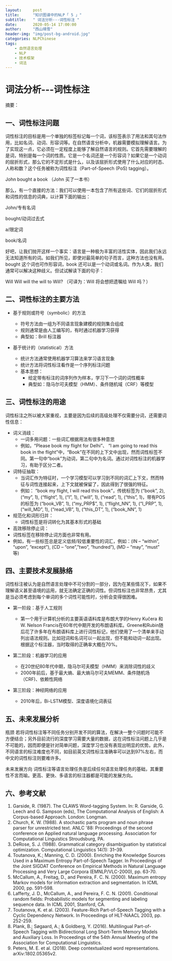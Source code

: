 ```yaml
---
layout:     post
title:      "知识图谱中的NLP「 5 」"
subtitle:   " 词法分析---词性标注 "
date:       2020-05-14 17:00:00
author:     "西山晴雪"
header-img: "img/post-bg-android.jpg"
categories: NLPChinese
tags:
    - 自然语言处理
    - NLP
    - 技术框架
    - 词法 
---
```


# 词法分析---词性标注

摘要：



## 一、词性标注问题

​		词性标注的目标是用一个单独的标签标记每一个词，该标签表示了用法和其句法作用，比如名词、动词、形容词等。在自然语言分析中，机器需要模拟理解语言。为了实现这一点，它必须在一定程度上能够了解自然语言的规则。它首先需要理解的是词，特别是每一个词的性质。它是一个名词还是一个形容词？如果它是一个动词的屈折形式，那么它的不定形式是什么，以及该屈折形式使用了什么对应的时态、人称和数？这个任务被称为词性标注（Part-of-Speech (PoS) tagging）。

John bought a book （John 买了一本书）

那么，有一个直接的方法：我们可以使用一本包含了所有这些词、它们的屈折形式和词性的信息的词典，以计算下面的输出：

John/专有名词

bought/动词过去式

a/限定词

book/名词

好吧，让我们抛开这样一个事实：语言是一种极为丰富的活性实体，因此我们永远无法知道所有的词。如我们所见，即使对最简单的句子而言，这种方法也没有用。bought 这个词也可作形容词，book 还可以是一个动词或名词。作为人类，我们通常可以解决这种歧义。但试试解读下面的句子：

Will Will will the will to Will? （可译为：Will 将会想把遗嘱给 Will 吗？）

## 二、词性标注的主要方法

- 基于规则或符号（symbolic）的方法
  - 符号方法由一组为不同语言现象建模的规则集合组成
  - 规则通常是由人工编写的，有时通过机器学习获得
  - 典型如：Brill 标注器

- 基于统计的（statistical）方法
  - 统计方法通常使用机器学习算法来学习语言现象
  - 统计方法将词性标注看作是一个序列标注问题
  - 基本思想：
    - 给定带有标注的词序列作为样本，学习下一个词的词性概率
    - 典型如：隐马尔可夫模型（HMM）、条件随机域（CRF）等模型

## 三、词性标注的用途

​	词性标注之所以被大家重视，主要是因为后续的高级处理不仅需要分词，还需要词性信息：

- 词义消歧：
  - 一词多用问题：一些词汇根据用法有很多种意思
  - 例如，“Please book my flight for Delhi”、 “I am going to read this book in the flight”中，“Book”在不同的上下文中出现，然而词性标签不同。第一句中“book”为动词，第二句中为名词。通过对词性标注的机器学习，有助于区分二者。
- 词特征抽取：
  - 当词汇作为特征时，一个学习模型可以学习到不同的词汇上下文，然而特征与词性连接起来，上下文就被保留了，因此得到了很强的特征。
  - 例如： “book my flight, I will read this book”，传统标签为 (“book”, 2), (“my”, 1), (“flight”, 1), (“I”, 1), (“will”, 1), (“read”, 1), (“this”, 1)，带有POS的标签为 (“book_VB”, 1), (“my_PRP$”, 1), (“flight_NN”, 1), (“I_PRP”, 1), (“will_MD”, 1), (“read_VB”, 1), (“this_DT”, 1), (“book_NN”, 1)
- 规范化和词形归并：
  - 词性标签是将词转化为其基本形式的基础
-  高效移除停止词：
  - 词性标签在移除停止词方面也非常有用。
  - 例如，有一些标签总是定义低频/较低重要性的词汇，例如：(IN – “within”, “upon”, “except”), (CD – “one”,”two”, “hundred”), (MD – “may”, “must” 等)

## 四、主要技术发展脉络

​		词性标注被认为是自然语言处理中不可分割的一部分，因为在某些情况下，如果不理解语义甚至语境的运用，就无法确定正确的词性。但词性标注也非常昂贵，尤其是当必须考虑到每个单词的多个词性可能性时，分析会变得很困难。

- 第一阶段：基于人工规则
  - 第一个用于计算机分析的主要英语语料库是布朗大学的Henry Kučera 和W. Nelson Francis在60年代中期开发的布朗语料库。Greene和Rubin随后花了许多年在布朗语料库上进行词性标记，他们使用了一个清单来手动列出语法规则。比如冠词和名词可以一起出现，但不能和动词一起出现。根据这个标注器，当时取得的正确率大概在70%。

- 第二阶段：机器学习的应用
  - 在20世纪80年代中期，隐马尔可夫模型（HMM）来消除词性的歧义
  - 2000年前后，基于最大熵、最大熵马尔可夫MEMM、条件随机场（CRF)、依赖性网络

- 第三阶段：神经网络的应用

  - 2010年后，Bi-LSTM模型、深度语境化词表征



## 五、未来发展分析

瓶颈
若将词性标注等不同任务分别开发不同的算法，在解决一整个问题时可能不方便结合；另外目前流行的深度学习需要大量的数据，这在词性标注问题上几乎是不可能的，因而即便是针对简单问题，深度学习也没有表现出明显的优势。此外，不同语言的标注难度也不同，如目前英文词性标注准确率可以达到97%左右，而中文的词性标注则要难许多。

未来发展方向
词性标注等语言处理任务是后续任何语言处理任务的基础，其重要性不言而喻。更高、更快、多语言的标注器都是可能的发展方向。

## 六、参考文献

1. Garside, R. (1987). The CLAWS Word-tagging System. In: R. Garside, G. Leech and G. Sampson (eds), The Computational Analysis of English: A Corpus-based Approach. London: Longman.
2. Church, K. W. (1988). A stochastic parts program and noun phrase parser for unrestricted text. ANLC '88: Proceedings of the second conference on Applied natural language processing. Association for Computational Linguistics Stroudsburg, PA.
3. DeRose, S. J. (1988). Grammatical category disambiguation by statistical optimization. Computational Linguistics 14(1): 31–39.
4. Toutanova, K.; Manning, C. D. (2000). Enriching the Knowledge Sources Used in a Maximum Entropy Part-of-Speech Tagger. In Proceedings of the Joint SIGDAT Conference on Empirical Methods in Natural Language Processing and Very Large Corpora (EMNLP/VLC-2000), pp. 63-70.
5. McCallum, A., Freitag, D., and Pereira, F. C. N. (2000). Maximum entropy Markov models for information extraction and segmentation. In ICML 2000, pp. 591–598.
6. Lafferty, J. D., McCallum, A., and Pereira, F. C. N. (2001). Conditional random fields: Probabilistic models for segmenting and labeling sequence data. In ICML 2001, Stanford, CA.
7. Toutanova, K. et al. (2003). Feature-Rich Part-of-Speech Tagging with a Cyclic Dependency Network. In Proceedings of HLT-NAACL 2003, pp. 252-259.
8. Plank, B.; Søgaard, A.; & Goldberg, Y. (2016). Multilingual Part-of-Speech Tagging with Bidirectional Long Short-Term Memory Models and Auxiliary Loss. In Proceedings of the 54th Annual Meeting of the Association for Computational Linguistics.
9. Peters, M. E. et al. (2018). Deep contextualized word representations. arXiv:1802.05365v2.